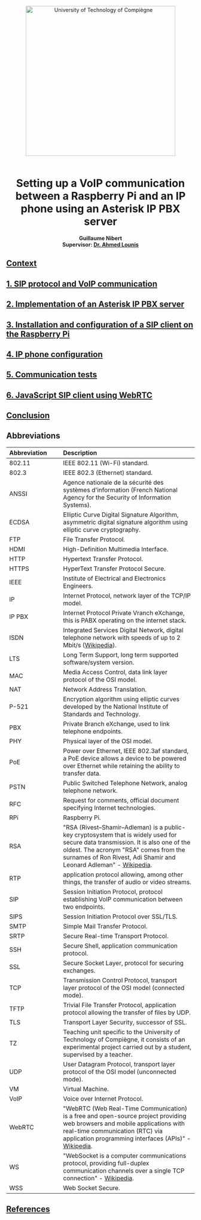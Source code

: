 <div align="center">
<br>
<img src="https://www.utc.fr/wp-content/uploads/sites/28/2019/05/SU-UTC18-70.svg" alt="University of Technology of Compiègne" width="400">
<br>
<br>

# Setting up a VoIP communication between a Raspberry Pi and an IP phone using an Asterisk IP PBX server

**Guillaume Nibert  
Supervisor: [Dr. Ahmed Lounis](https://www.hds.utc.fr/~lounisah/dokuwiki/)**

</div>

## [Context](README.md)

## [1. SIP protocol and VoIP communication](1_sip_voip.md)

## [2. Implementation of an Asterisk IP PBX server](2_ipbx_asterisk.md)

## [3. Installation and configuration of a SIP client on the Raspberry Pi](3_install_client_sip_rpi)

## [4. IP phone configuration](4_config_alcatel.md)

## [5. Communication tests](5_tests_com_sip.md)

## [6. JavaScript SIP client using WebRTC](6_sip_webrtc.md)

## [Conclusion](Conclusion.md)

## Abbreviations

<table>
<thead>
<tr>
<th style="text-align:left; min-width: 128px">Abbreviation</th>
<th style="text-align:left;">Description</th>
</tr>
</thead>
<tbody>
<tr>
<td style="text-align:left;">802.11</td>
<td style="text-align:left;">IEEE 802.11 (Wi-Fi) standard.</td>
</tr>
<tr>
<td style="text-align:left;">802.3</td>
<td style="text-align:left;">IEEE 802.3 (Ethernet) standard.</td>
</tr>
<tr>
<td style="text-align:left;">ANSSI</td>
<td style="text-align:left;">Agence nationale de la sécurité des systèmes d&#39;information (French National Agency for the Security of Information Systems).</td>
</tr>
<tr>
<td style="text-align:left;">ECDSA</td>
<td style="text-align:left;">Elliptic Curve Digital Signature Algorithm, asymmetric digital signature algorithm using elliptic curve cryptography.</td>
</tr>
<tr>
<td style="text-align:left;">FTP</td>
<td style="text-align:left;">File Transfer Protocol.</td>
</tr>
<tr>
<td style="text-align:left;">HDMI</td>
<td style="text-align:left;">High-Definition Multimedia Interface.</td>
</tr>
<tr>
<td style="text-align:left;">HTTP</td>
<td style="text-align:left;">Hypertext Transfer Protocol.</td>
</tr>
<tr>
<td style="text-align:left;">HTTPS</td>
<td style="text-align:left;">HyperText Transfer Protocol Secure.</td>
</tr>
<tr>
<td style="text-align:left;">IEEE</td>
<td style="text-align:left;">Institute of Electrical and Electronics Engineers.</td>
</tr>
<tr>
<td style="text-align:left;">IP</td>
<td style="text-align:left;">Internet Protocol, network layer of the TCP/IP model.</td>
</tr>
<tr>
<td style="text-align:left;">IP PBX</td>
<td style="text-align:left;">Internet Protocol Private Vranch eXchange, this is PABX operating on the internet stack.</td>
</tr>
<tr>
<td style="text-align:left;">ISDN</td>
<td style="text-align:left;">Integrated Services Digital Network, digital telephone network with speeds of up to 2 Mbit/s (<a href="https://en.wikipedia.org/wiki/Integrated_Services_Digital_Network" hreflang="en" target="_blank">Wikipedia</a>).</td>
</tr>
<tr>
<td style="text-align:left;">LTS</td>
<td style="text-align:left;">Long Term Support, long term supported software/system version.</td>
</tr>
<tr>
<td style="text-align:left;">MAC</td>
<td style="text-align:left;">Media Access Control, data link layer protocol of the OSI model.</td>
</tr>
<tr>
<td style="text-align:left;">NAT</td>
<td style="text-align:left;">Network Address Translation.</td>
</tr>
<tr>
<td style="text-align:left;">P-521</td>
<td style="text-align:left;">Encryption algorithm using elliptic curves developed by the National Institute of Standards and Technology.</td>
</tr>
<tr>
<td style="text-align:left;">PBX</td>
<td style="text-align:left;">Private Branch eXchange, used to link telephone endpoints.</td>
</tr>
<tr>
<td style="text-align:left;">PHY</td>
<td style="text-align:left;">Physical layer of the OSI model.</td>
</tr>
<tr>
<td style="text-align:left;">PoE</td>
<td style="text-align:left;">Power over Ethernet, IEEE 802.3af standard, a PoE device allows a device to be powered over Ethernet while retaining the ability to transfer data.</td>
</tr>
<tr>
<td style="text-align:left;">PSTN</td>
<td style="text-align:left;">Public Switched Telephone Network, analog telephone network.</td>
</tr>
<tr>
<td style="text-align:left;">RFC</td>
<td style="text-align:left;">Request for comments, official document specifying Internet technologies.</td>
</tr>
<tr>
<tr>
<td style="text-align:left;">RPi</td>
<td style="text-align:left;">Raspberry Pi.</td>
</tr>
<tr>
<td style="text-align:left;">RSA</td>
<td style="text-align:left;">"RSA (Rivest–Shamir–Adleman) is a public-key cryptosystem that is widely used for secure data transmission. It is also one of the oldest. The acronym "RSA" comes from the surnames of Ron Rivest, Adi Shamir and Leonard Adleman" - <a href="https://en.wikipedia.org/wiki/RSA_(cryptosystem)" hreflang="en" target="_blank">Wikipedia</a>.</td>
</tr>
<tr>
<td style="text-align:left;">RTP</td>
<td style="text-align:left;">application protocol allowing, among other things, the transfer of audio or video streams.</td>
</tr>
<tr>
<td style="text-align:left;">SIP</td>
<td style="text-align:left;">Session Initiation Protocol, protocol establishing VoIP communication between two endpoints.</td>
</tr>
<tr>
<td style="text-align:left;">SIPS</td>
<td style="text-align:left;">Session Initiation Protocol over SSL/TLS.</td>
</tr>
<tr>
<td style="text-align:left;">SMTP</td>
<td style="text-align:left;">Simple Mail Transfer Protocol.</td>
</tr>
<tr>
<td style="text-align:left;">SRTP</td>
<td style="text-align:left;">Secure Real-time Transport Protocol.</td>
</tr>
<tr>
<td style="text-align:left;">SSH</td>
<td style="text-align:left;">Secure Shell, application communication protocol.</td>
</tr>
<tr>
<td style="text-align:left;">SSL</td>
<td style="text-align:left;">Secure Socket Layer, protocol for securing exchanges.</td>
</tr>
<tr>
<td style="text-align:left;">TCP</td>
<td style="text-align:left;">Transmission Control Protocol, transport layer protocol of the OSI model (connected mode).</td>
</tr>
<tr>
<td style="text-align:left;">TFTP</td>
<td style="text-align:left;">Trivial File Transfer Protocol, application protocol allowing the transfer of files by UDP.</td>
</tr>
<tr>
<td style="text-align:left;">TLS</td>
<td style="text-align:left;">Transport Layer Security, successor of SSL.</td>
</tr>
<tr>
<td style="text-align:left;">TZ</td>
<td style="text-align:left;">Teaching unit specific to the University of Technology of Compiègne, it consists of an experimental project carried out by a student, supervised by a teacher.</td>
</tr>
<tr>
<td style="text-align:left;">UDP</td>
<td style="text-align:left;">User Datagram Protocol, transport layer protocol of the OSI model (unconnected mode).</td>
</tr>
<tr>
<td style="text-align:left;">VM</td>
<td style="text-align:left;">Virtual Machine.</td>
</tr>
<tr>
<td style="text-align:left;">VoIP</td>
<td style="text-align:left;">Voice over Internet Protocol.</td>
</tr>
<tr>
<td style="text-align:left;">WebRTC</td>
<td style="text-align:left;">"WebRTC (Web Real-Time Communication) is a free and open-source project providing web browsers and mobile applications with real-time communication (RTC) via application programming interfaces (APIs)" - <a href="https://en.wikipedia.org/wiki/WebRTC" hreflang="en" target="_blank">Wikipedia</a>.</td>
</tr>
<tr>
<td style="text-align:left;">WS</td>
<td style="text-align:left;">"WebSocket is a computer communications protocol, providing full-duplex communication channels over a single TCP connection" - <a href="https://en.wikipedia.org/wiki/WebSocket" hreflang="en" target="_blank">Wikipedia</a>.</td>
</tr>
<tr>
<td style="text-align:left;">WSS</td>
<td style="text-align:left;">Web Socket Secure.</td>
</tr>
</tbody>
</table>

## [References](References.md)